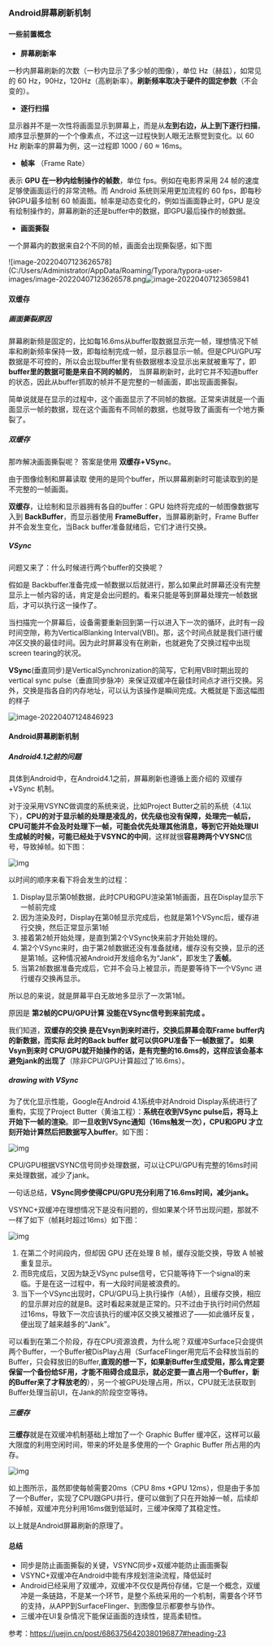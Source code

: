 ### Android屏幕刷新机制

#### 一些前置概念

- **屏幕刷新率**

一秒内屏幕刷新的次数（一秒内显示了多少帧的图像），单位 Hz（赫兹），如常见的 60 Hz，90Hz，120Hz（高刷新率）。**刷新频率取决于硬件的固定参数**（不会变的）。

- **逐行扫描**

显示器并不是一次性将画面显示到屏幕上，而是从**左到右边，从上到下逐行扫描**，顺序显示整屏的一个个像素点，不过这一过程快到人眼无法察觉到变化。以 60 Hz 刷新率的屏幕为例，这一过程即 1000 / 60 ≈ 16ms。

- **帧率** （Frame Rate）

表示 **GPU 在一秒内绘制操作的帧数**，单位 fps。例如在电影界采用 24 帧的速度足够使画面运行的非常流畅。而 Android 系统则采用更加流程的 60 fps，即每秒钟GPU最多绘制 60 帧画面。帧率是动态变化的，例如当画面静止时，GPU 是没有绘制操作的，屏幕刷新的还是buffer中的数据，即GPU最后操作的帧数据。

- **画面撕裂**

一个屏幕内的数据来自2个不同的帧，画面会出现撕裂感，如下图

![image-20220407123626578](C:/Users/Administrator/AppData/Roaming/Typora/typora-user-images/image-20220407123626578.png![image-20220407123659841](C:/Users/Administrator/AppData/Roaming/Typora/typora-user-images/image-20220407123659841.png)

#### 双缓存

#####  画面撕裂原因

屏幕刷新频是固定的，比如每16.6ms从buffer取数据显示完一帧，理想情况下帧率和刷新频率保持一致，即每绘制完成一帧，显示器显示一帧。但是CPU/GPU写数据是不可控的，所以会出现buffer里有些数据根本没显示出来就被重写了，即**buffer里的数据可能是来自不同的帧的**， 当屏幕刷新时，此时它并不知道buffer的状态，因此从buffer抓取的帧并不是完整的一帧画面，即出现画面撕裂。

简单说就是在显示的过程中，这个画面显示了不同帧的数据。正常来讲就是一个画面显示一帧的数据，现在这个画面有不同帧的数据，也就导致了画面有一个地方撕裂了。

##### 双缓存

那咋解决画面撕裂呢？ 答案是使用 **双缓存+VSync**。

由于图像绘制和屏幕读取 使用的是同个buffer，所以屏幕刷新时可能读取到的是不完整的一帧画面。

**双缓存**，让绘制和显示器拥有各自的buffer：GPU 始终将完成的一帧图像数据写入到 **BackBuffer**，而显示器使用 **FrameBuffer**，当屏幕刷新时，Frame Buffer 并不会发生变化，当Back buffer准备就绪后，它们才进行交换。

##### VSync

问题又来了：什么时候进行两个buffer的交换呢？

假如是 Backbuffer准备完成一帧数据以后就进行，那么如果此时屏幕还没有完整显示上一帧内容的话，肯定是会出问题的。看来只能是等到屏幕处理完一帧数据后，才可以执行这一操作了。

当扫描完一个屏幕后，设备需要重新回到第一行以进入下一次的循环，此时有一段时间空隙，称为VerticalBlanking Interval(VBI)。那，这个时间点就是我们进行缓冲区交换的最佳时间。因为此时屏幕没有在刷新，也就避免了交换过程中出现 screen tearing的状况。

**VSync**(垂直同步)是VerticalSynchronization的简写，它利用VBI时期出现的vertical sync pulse（垂直同步脉冲）来保证双缓冲在最佳时间点才进行交换。另外，交换是指各自的内存地址，可以认为该操作是瞬间完成。大概就是下面这幅图的样子

![image-20220407124846923](2.1%20%E5%9F%BA%E7%A1%80%E6%A6%82%E5%BF%B5.assets/image-20220407124846923.png)

#### Android屏幕刷新机制

##### Android4.1之前的问题

具体到Android中，在Android4.1之前，屏幕刷新也遵循上面介绍的 双缓存+VSync 机制。

对于没采用VSYNC做调度的系统来说，比如Project Butter之前的系统（4.1以下），**CPU的对于显示帧的处理是凌乱的，优先级也没有保障，处理完一帧后，CPU可能并不会及时处理下一帧，可能会优先处理其他消息，等到它开始处理UI生成帧的时候，可能已经处于VSYNC的中间**，这样就很**容易跨两个VYSNC**信号，导致掉帧。如下图： 

![img](2.1%20%E5%9F%BA%E7%A1%80%E6%A6%82%E5%BF%B5.assets/webp-16493071346573.webp)

以时间的顺序来看下将会发生的过程：

1. Display显示第0帧数据，此时CPU和GPU渲染第1帧画面，且在Display显示下一帧前完成
2. 因为渲染及时，Display在第0帧显示完成后，也就是第1个VSync后，缓存进行交换，然后正常显示第1帧
3. 接着第2帧开始处理，是直到第2个VSync快来前才开始处理的。
4. 第2个VSync来时，由于第2帧数据还没有准备就绪，缓存没有交换，显示的还是第1帧。这种情况被Android开发组命名为“Jank”，即发生了**丢帧**。
5. 当第2帧数据准备完成后，它并不会马上被显示，而是要等待下一个VSync 进行缓存交换再显示。

所以总的来说，就是屏幕平白无故地多显示了一次第1帧。

原因是 **第2帧的CPU/GPU计算 没能在VSync信号到来前完成 。**

我们知道，**双缓存的交换 是在Vsyn到来时进行，交换后屏幕会取Frame buffer内的新数据，而实际 此时的Back buffer 就可以供GPU准备下一帧数据了。 如果 Vsyn到来时  CPU/GPU就开始操作的话，是有完整的16.6ms的，这样应该会基本避免jank的出现了**（除非CPU/GPU计算超过了16.6ms）。   

##### drawing with VSync

为了优化显示性能，Google在Android 4.1系统中对Android Display系统进行了重构，实现了Project Butter（黄油工程）：**系统在收到VSync pulse后，将马上开始下一帧的渲染**。即**一旦收到VSync通知（16ms触发一次），CPU和GPU 才立刻开始计算然后把数据写入buffer**。如下图： 

![img](2.1%20%E5%9F%BA%E7%A1%80%E6%A6%82%E5%BF%B5.assets/webp-16493074222805.webp)

 CPU/GPU根据VSYNC信号同步处理数据，可以让CPU/GPU有完整的16ms时间来处理数据，减少了jank。

一句话总结，**VSync同步使得CPU/GPU充分利用了16.6ms时间，减少jank。**

VSYNC+双缓冲在理想情况下是没有问题的，但如果某个环节出现问题，那就不一样了如下（帧耗时超过16ms）如下图：

![img](2.1%20%E5%9F%BA%E7%A1%80%E6%A6%82%E5%BF%B5.assets/webp-16493074895927.webp)

1. 在第二个时间段内，但却因 GPU 还在处理 B 帧，缓存没能交换，导致 A 帧被重复显示。
2. 而B完成后，又因为缺乏VSync pulse信号，它只能等待下一个signal的来临。于是在这一过程中，有一大段时间是被浪费的。
3. 当下一个VSync出现时，CPU/GPU马上执行操作（A帧），且缓存交换，相应的显示屏对应的就是B。这时看起来就是正常的。只不过由于执行时间仍然超过16ms，导致下一次应该执行的缓冲区交换又被推迟了——如此循环反复，便出现了越来越多的“Jank”。

可以看到在第二个阶段，存在CPU资源浪费，为什么呢？双缓冲Surface只会提供两个Buffer，一个Buffer被DisPlay占用（SurfaceFlinger用完后不会释放当前的Buffer，只会释放旧的Buffer,**直观的想一下，如果新Buffer生成受阻，那么肯定要保留一个备份给SF用，才能不阻碍合成显示，就必定要一直占用一个Buffer，新的Buffer来了才释放老的**），另一个被GPU处理占用，所以，CPU就无法获取到Buffer处理当前UI，在Jank的阶段空空等待。

##### 三缓存

**三缓存**就是在双缓冲机制基础上增加了一个 Graphic Buffer 缓冲区，这样可以最大限度的利用空闲时间，带来的坏处是多使用的一个 Graphic Buffer 所占用的内存。

![img](2.1%20%E5%9F%BA%E7%A1%80%E6%A6%82%E5%BF%B5.assets/webp-16493075795379.webp)

如上图所示，虽然即使每帧需要20ms（CPU 8ms +GPU 12ms），但是由于多加了一个Buffer，实现了CPU跟GPU并行，便可以做到了只在开始掉一帧，后续却不掉帧，双缓冲充分利用16ms做到低延时，三缓冲保障了其稳定性。

以上就是Android屏幕刷新的原理了。

#### 总结

- 同步是防止画面撕裂的关键，VSYNC同步+双缓冲能防止画面撕裂
- VSYNC+双缓冲在Android中能有序规划渲染流程，降低延时
- Android已经采用了双缓冲，双缓冲不仅仅是两份存储，它是一个概念，双缓冲是一条链路，不是某一个环节，是整个系统采用的一个机制，需要各个环节的支持，从APP到SurfaceFlinger、到图像显示都要参与协作。
- 三缓冲在UI复杂情况下能保证画面的连续性，提高柔韧性。

参考：https://juejin.cn/post/6863756420380196877#heading-23